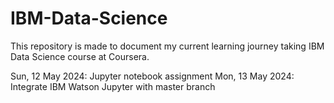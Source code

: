# IBM-Data-Science

This repository is made to document my current learning journey taking IBM Data Science course at Coursera.

Sun, 12 May 2024: Jupyter notebook assignment
Mon, 13 May 2024: Integrate IBM Watson Jupyter with master branch
